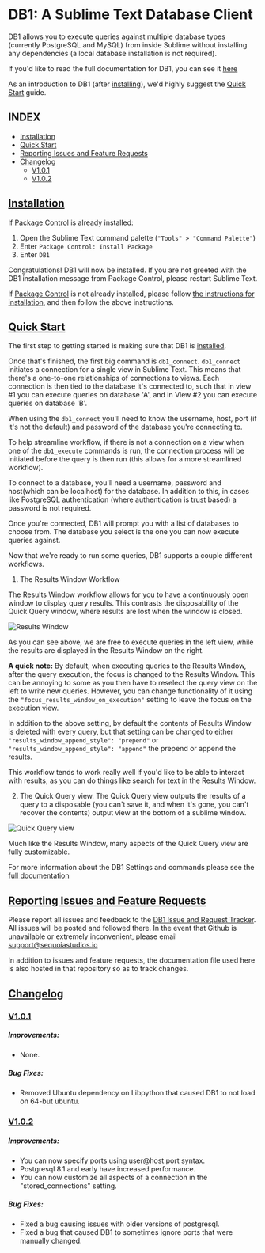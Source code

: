 # DB1: A Sublime Text Database Client

DB1 allows you to execute queries against multiple database types (currently PostgreSQL and MySQL) from inside Sublime without installing any dependencies (a local database installation is not required). 

If you'd like to read the full documentation for DB1, you can see it [here](https://sequoiastudios.io/db1/documentation)

As an introduction to DB1 (after [installing](#installation)), we'd highly suggest the [Quick Start](#quick-start) guide.

## INDEX
* [Installation](#installation)
* [Quick Start](#quick-start)
* [Reporting Issues and Feature Requests](#feedback)
* [Changelog](#changelog)
    - [V1.0.1](#v101)
    - [V1.0.2](#v102)

## <a href="#installation" name="installation">Installation</a>

If [Package Control](https://packagecontrol.io) is already installed: 

1. Open the Sublime Text command palette (```"Tools" > "Command Palette"```) 
2. Enter ```Package Control: Install Package```
3. Enter ```DB1```

Congratulations! DB1 will now be installed. If you are not greeted with the DB1 installation message from Package Control, please restart Sublime Text. 

If [Package Control](https://packagecontrol.io) is not already installed, please follow [the instructions for installation](https://packagecontrol.io/installation), and then follow the above instructions. 


## <a href="#quick-start" name="quick-start">Quick Start</a>
The first step to getting started is making sure that DB1 is [installed](#installation). 

Once that's finished, the first big command is ```db1_connect```. ```db1_connect``` initiates a connection for a single view in Sublime Text. This means that there's a one-to-one relationships of connections to views. Each connection is then tied to the database it's connected to, such that in view #1 you can execute queries on database 'A', and in View #2 you can execute queries on database 'B'. 

When using the ```db1_connect``` you'll need to know the username, host, port (if it's not the default) and password of the database you're connecting to.

To help streamline workflow, if there is not a connection on a view when one of the ```db1_execute``` commands is run, the connection process will be initiated before the query is then run (this allows for a more streamlined workflow). 

To connect to a database, you'll need a username, password and host(which can be localhost) for the database. In addition to this, in cases like PostgreSQL authentication (where authentication is [trust](https://www.postgresql.org/docs/9.0/static/auth-methods.html) based) a password is not required. 

Once you're connected, DB1 will prompt you with a list of databases to choose from. The database you select is the one you can now execute queries against. 

Now that we're ready to run some queries, DB1 supports a couple different workflows. 


1. The Results Window Workflow 

The Results Window workflow allows for you to have a continuously open window to display query results. This contrasts the disposability of the Quick Query window, where results are lost when the window is closed.

![Results Window](https://i.imgur.com/gMS8rH4.png)

As you can see above, we are free to execute queries in the left view, while the results are displayed in the Results Window on the right. 

**A quick note:** By default, when executing queries to the Results Window, after the query execution, the focus is changed to the Results Window. This can be annoying to some as you then have to reselect the query view on the left to write new queries. However, you can change functionality of it using the ```"focus_results_window_on_execution"``` setting to leave the focus on the execution view.

In addition to the above setting, by default the contents of Results Window is deleted with every query, but that setting can be changed to either ```"results_window_append_style": "prepend"``` or ```"results_window_append_style": "append"``` the prepend or append the results.

This workflow tends to work really well if you'd like to be able to interact with results, as you can do things like search for text in the Results Window. 

2. The Quick Query view. 
The Quick Query view outputs the results of a query to a disposable (you can't save it, and when it's gone, you can't recover the contents) output view at the bottom of a sublime window. 

![Quick Query view](https://i.imgur.com/37qXYFW.png)

Much like the Results Window, many aspects of the Quick Query view are fully customizable. 

For more information about the DB1 Settings and commands please see the [full documentation](https://sequoiastudios.io/db1/documentation)


## <a href="#feedback" name="feedback">Reporting Issues and Feature Requests</a>
Please report all issues and feedback to the [DB1 Issue and Request Tracker](https://github.com/SequoiaStudios/DB1/issues). All issues will be posted and followed there. In the event that Github is unavailable or extremely inconvenient, please email [support@sequoiastudios.io](mailto:support@sequoiastudios.io)

In addition to issues and feature requests, the documentation file used here is also hosted in that repository so as to track changes.

## <a href="#changelog" name="changelog">Changelog</a>

### <a href="#v101" name="v101">V1.0.1</a>

##### Improvements:
  * None.

##### Bug Fixes:
  * Removed Ubuntu dependency on Libpython that caused DB1 to not load on 64-but ubuntu.

### <a href="#v102" name="v102">V1.0.2</a>

##### Improvements:
  * You can now specify ports using user@host:port syntax.
  * Postgresql 8.1 and early have increased performance.
  * You can now customize all aspects of a connection in the "stored_connections" setting.

##### Bug Fixes:
  * Fixed a bug causing issues with older versions of postgresql.
  * Fixed a bug that caused DB1 to sometimes ignore ports that were manually changed.

